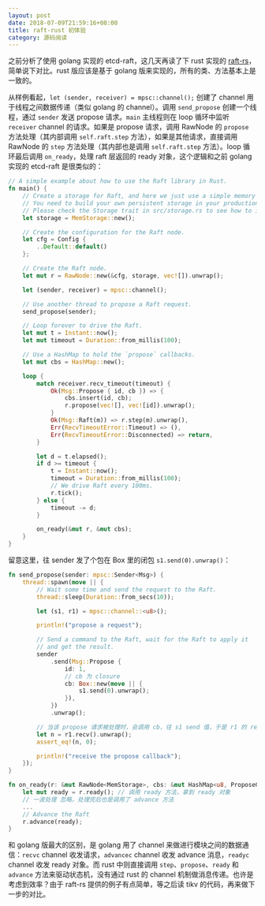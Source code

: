 ```yaml
---
layout: post
date: 2018-07-09T21:59:16+08:00
title: raft-rust 初体验
category: 源码阅读
---
```


之前分析了使用 golang 实现的 etcd-raft，这几天再读了下 rust 实现的 [raft-rs](https://github.com/pingcap/raft-rs)，简单说下对比。rust 版应该是基于 golang 版来实现的，所有的类、方法基本上是一致的。

从样例看起，```let (sender, receiver) = mpsc::channel();``` 创建了 channel 用于线程之间数据传递（类似 golang 的 channel）。调用 ```send_propose``` 创建一个线程，通过 ```sender``` 发送 propose 请求。```main``` 主线程则在 loop 循环中监听 ```receiver``` channel 的请求。如果是 propose 请求，调用 RawNode 的 ```propose``` 方法处理（其内部调用 ```self.raft.step``` 方法），如果是其他请求，直接调用 RawNode 的 ```step``` 方法处理（其内部也是调用 ```self.raft.step``` 方法）。loop 循环最后调用 ```on_ready```，处理 raft 层返回的 ready 对象，这个逻辑和之前 golang 实现的 etcd-raft 是很类似的：

```rust
// A simple example about how to use the Raft library in Rust.
fn main() {
    // Create a storage for Raft, and here we just use a simple memory storage.
    // You need to build your own persistent storage in your production.
    // Please check the Storage trait in src/storage.rs to see how to implement one.
    let storage = MemStorage::new();

    // Create the configuration for the Raft node.
    let cfg = Config {
        ..Default::default()
    };

    // Create the Raft node.
    let mut r = RawNode::new(&cfg, storage, vec![]).unwrap();

    let (sender, receiver) = mpsc::channel();

    // Use another thread to propose a Raft request.
    send_propose(sender);

    // Loop forever to drive the Raft.
    let mut t = Instant::now();
    let mut timeout = Duration::from_millis(100);

    // Use a HashMap to hold the `propose` callbacks.
    let mut cbs = HashMap::new();

    loop {
        match receiver.recv_timeout(timeout) {
            Ok(Msg::Propose { id, cb }) => {
                cbs.insert(id, cb);
                r.propose(vec![], vec![id]).unwrap();
            }
            Ok(Msg::Raft(m)) => r.step(m).unwrap(),
            Err(RecvTimeoutError::Timeout) => (),
            Err(RecvTimeoutError::Disconnected) => return,
        }

        let d = t.elapsed();
        if d >= timeout {
            t = Instant::now();
            timeout = Duration::from_millis(100);
            // We drive Raft every 100ms.
            r.tick();
        } else {
            timeout -= d;
        }

        on_ready(&mut r, &mut cbs);
    }
}
```

留意这里，往 sender 发了个包在 Box 里的闭包 ```s1.send(0).unwrap()```：

```rust
fn send_propose(sender: mpsc::Sender<Msg>) {
    thread::spawn(move || {
        // Wait some time and send the request to the Raft.
        thread::sleep(Duration::from_secs(10));

        let (s1, r1) = mpsc::channel::<u8>();

        println!("propose a request");

        // Send a command to the Raft, wait for the Raft to apply it
        // and get the result.
        sender
            .send(Msg::Propose {
                id: 1,
				// cb 为 closure
                cb: Box::new(move || {
                    s1.send(0).unwrap();
                }),
            })
            .unwrap();

		// 当该 propose 请求被处理时，会调用 cb，往 s1 send 值，于是 r1 的 recv 会返回
        let n = r1.recv().unwrap();
        assert_eq!(n, 0);

        println!("receive the propose callback");
    });
}
```


```rust
fn on_ready(r: &mut RawNode<MemStorage>, cbs: &mut HashMap<u8, ProposeCallback>) {
    let mut ready = r.ready(); // 调用 ready 方法，拿到 ready 对象
    // 一波处理 忽略，处理完后也是调用了 advance 方法
	...
    // Advance the Raft
    r.advance(ready);
}
```

和 golang 版最大的区别，是 golang 用了 channel 来做进行模块之间的数据通信：```recvc``` channel 收发请求，```advancec``` channel 收发 advance 消息，```readyc``` channel 收发 ready 对象。而 rust 中则直接调用 ```step```、```propose```、```ready``` 和 ```advance``` 方法来驱动状态机，没有通过 rust 的 channel 机制做消息传递。也许是考虑到效率？由于 raft-rs 提供的例子有点简单，等之后读 tikv 的代码，再来做下一步的对比。